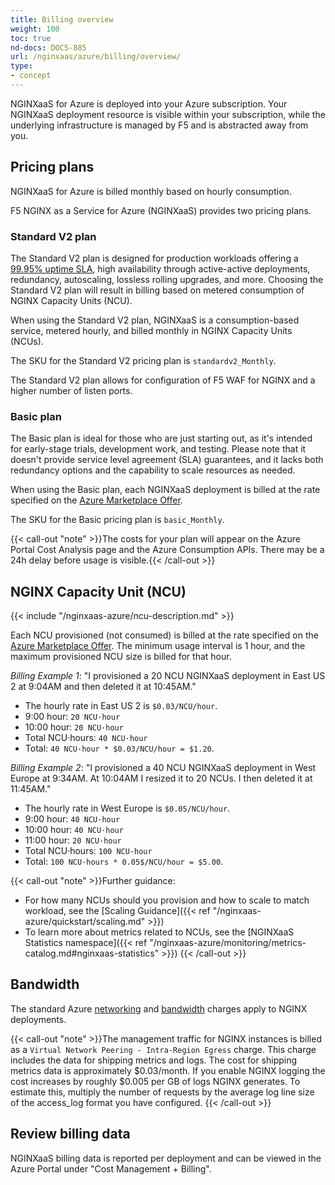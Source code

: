 ```yaml
---
title: Billing overview
weight: 100
toc: true
nd-docs: DOCS-885
url: /nginxaas/azure/billing/overview/
type:
- concept
---
```


NGINXaaS for Azure is deployed into your Azure subscription. Your NGINXaaS deployment resource is visible within your subscription, while the underlying infrastructure is managed by F5 and is abstracted away from you.

## Pricing plans

NGINXaaS for Azure is billed monthly based on hourly consumption.

F5 NGINX as a Service for Azure (NGINXaaS) provides two pricing plans.

### Standard V2 plan

The Standard V2 plan is designed for production workloads offering a [99.95% uptime SLA](https://www.f5.com/pdf/customer-support/eusa-sla.pdf), high availability through active-active deployments, redundancy, autoscaling, lossless rolling upgrades, and more. Choosing the Standard V2 plan will result in billing based on metered consumption of NGINX Capacity Units (NCU).

When using the Standard V2 plan, NGINXaaS is a consumption-based service, metered hourly, and billed monthly in NGINX Capacity Units (NCUs).

The SKU for the Standard V2 pricing plan is `standardv2_Monthly`.

The Standard V2 plan allows for configuration of F5 WAF for NGINX and a higher number of listen ports.


### Basic plan

The Basic plan is ideal for those who are just starting out, as it's intended for early-stage trials, development work, and testing. Please note that it doesn't provide service level agreement (SLA) guarantees, and it lacks both redundancy options and the capability to scale resources as needed.

When using the Basic plan, each NGINXaaS deployment is billed at the rate specified on the [Azure Marketplace Offer](https://azuremarketplace.microsoft.com/en-us/marketplace/apps/f5-networks.f5-nginx-for-azure?tab=Overview).

The SKU for the Basic pricing plan is `basic_Monthly`.

{{< call-out "note" >}}The costs for your plan will appear on the Azure Portal Cost Analysis page and the Azure Consumption APIs. There may be a 24h delay before usage is visible.{{< /call-out >}}


## NGINX Capacity Unit (NCU)

{{< include "/nginxaas-azure/ncu-description.md" >}}

Each NCU provisioned (not consumed) is billed at the rate specified on the [Azure Marketplace Offer](https://azuremarketplace.microsoft.com/en-us/marketplace/apps/f5-networks.f5-nginx-for-azure?tab=Overview). The minimum usage interval is 1 hour, and the maximum provisioned NCU size is billed for that hour.

*Billing Example 1*: "I provisioned a 20 NCU NGINXaaS deployment in East US 2 at 9:04AM and then deleted it at 10:45AM."

* The hourly rate in East US 2 is `$0.03/NCU/hour`.
* 9:00 hour: `20 NCU·hour`
* 10:00 hour: `20 NCU·hour`
* Total NCU·hours: `40 NCU·hour`
* Total: `40 NCU·hour * $0.03/NCU/hour = $1.20`.

*Billing Example 2*: "I provisioned a 40 NCU NGINXaaS deployment in West Europe at 9:34AM. At 10:04AM I resized it to 20 NCUs. I then deleted it at 11:45AM."

* The hourly rate in West Europe is `$0.05/NCU/hour`.
* 9:00 hour: `40 NCU·hour`
* 10:00 hour: `40 NCU·hour`
* 11:00 hour: `20 NCU·hour`
* Total NCU·hours: `100 NCU·hour`
* Total:  `100 NCU·hours * 0.05$/NCU/hour = $5.00`.

{{< call-out "note" >}}Further guidance:
* For how many NCUs should you provision and how to scale to match workload, see the [Scaling Guidance]({{< ref "/nginxaas-azure/quickstart/scaling.md" >}})
* To learn more about metrics related to NCUs, see the [NGINXaaS Statistics namespace]({{< ref "/nginxaas-azure/monitoring/metrics-catalog.md#nginxaas-statistics" >}})
{{< /call-out >}}


## Bandwidth

The standard Azure [networking](https://azure.microsoft.com/en-us/pricing/details/virtual-network/) and [bandwidth](https://azure.microsoft.com/en-us/pricing/details/bandwidth/) charges apply to NGINX deployments.

{{< call-out "note" >}}The management traffic for NGINX instances is billed as a `Virtual Network Peering - Intra-Region Egress` charge. This charge includes the data for shipping metrics and logs. The cost for shipping metrics data is approximately $0.03/month. If you enable NGINX logging the cost increases by roughly $0.005 per GB of logs NGINX generates. To estimate this, multiply the number of requests by the average log line size of the access_log format you have configured.
{{< /call-out >}}

## Review billing data

NGINXaaS billing data is reported per deployment and can be viewed in the Azure Portal under "Cost Management + Billing".​